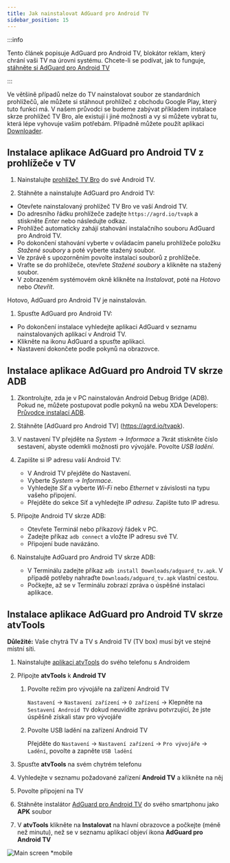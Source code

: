 ```yaml
---
title: Jak nainstalovat AdGuard pro Android TV
sidebar_position: 15
---
```


:::info

Tento článek popisuje AdGuard pro Android TV, blokátor reklam, který chrání vaši TV na úrovni systému. Chcete-li se podívat, jak to funguje, [stáhněte si AdGuard pro Android TV](https://agrd.io/tvapk)

:::

Ve většině případů nelze do TV nainstalovat soubor ze standardních prohlížečů, ale můžete si stáhnout prohlížeč z obchodu Google Play, který tuto funkci má. V našem průvodci se budeme zabývat příkladem instalace skrze prohlížeč TV Bro, ale existují i jiné možnosti a vy si můžete vybrat tu, která lépe vyhovuje vašim potřebám. Případně můžete použít aplikaci [Downloader](https://play.google.com/store/apps/details?id=com.esaba.downloader).

## Instalace aplikace AdGuard pro Android TV z prohlížeče v TV

1. Nainstalujte [prohlížeč TV Bro](https://play.google.com/store/apps/details?id=com.phlox.tvwebbrowser) do své Android TV.

2. Stáhněte a nainstalujte AdGuard pro Android TV:

- Otevřete nainstalovaný prohlížeč TV Bro ve vaší Android TV.
- Do adresního řádku prohlížeče zadejte `https://agrd.io/tvapk` a stiskněte _Enter_ nebo následujte odkaz.
- Prohlížeč automaticky zahájí stahování instalačního souboru AdGuard pro Android TV.
- Po dokončení stahování vyberte v ovládacím panelu prohlížeče položku _Stažené soubory_ a poté vyberte stažený soubor.
- Ve zprávě s upozorněním povolte instalaci souborů z prohlížeče.
- Vraťte se do prohlížeče, otevřete _Stažené soubory_ a klikněte na stažený soubor.
- V zobrazeném systémovém okně klikněte na _Instalovat_, poté na _Hotovo_ nebo _Otevřít_.

Hotovo, AdGuard pro Android TV je nainstalován.

1. Spusťte AdGuard pro Android TV:

- Po dokončení instalace vyhledejte aplikaci AdGuard v seznamu nainstalovaných aplikací v Android TV.
- Klikněte na ikonu AdGuard a spusťte aplikaci.
- Nastavení dokončete podle pokynů na obrazovce.

## Instalace aplikace AdGuard pro Android TV skrze ADB

1. Zkontrolujte, zda je v PC nainstalován Android Debug Bridge (ADB). Pokud ne, můžete postupovat podle pokynů na webu XDA Developers: [Průvodce instalací ADB](https://www.xda-developers.com/install-adb-windows-macos-linux).

2. Stáhněte [AdGuard pro Android TV] (https://agrd.io/tvapk).

3. V nastavení TV přejděte na _System_ → _Informace_ a 7krát stiskněte číslo sestavení, abyste odemkli možnosti pro vývojáře. Povolte _USB ladění_.

4. Zapište si IP adresu vaší Android TV:

   - V Android TV přejděte do Nastavení.
   - Vyberte _System_ → _Informace_.
   - Vyhledejte _Síť_ a vyberte _Wi-Fi_ nebo _Ethernet_ v závislosti na typu vašeho připojení.
   - Přejděte do sekce Síť a vyhledejte _IP adresu_. Zapište tuto IP adresu.

5. Připojte Android TV skrze ADB:

   - Otevřete Terminál nebo příkazový řádek v PC.
   - Zadejte příkaz `adb connect` a vložte IP adresu své TV.
   - Připojení bude navázáno.

6. Nainstalujte AdGuard pro Android TV skrze ADB:

   - V Terminálu zadejte příkaz `adb install Downloads/adguard_tv.apk`. V případě potřeby nahraďte `Downloads/adguard_tv.apk` vlastní cestou.
   - Počkejte, až se v Terminálu zobrazí zpráva o úspěšné instalaci aplikace.

## Instalace aplikace AdGuard pro Android TV skrze atvTools

**Důležité:** Vaše chytrá TV a TV s Android TV (TV box) musí být ve stejné místní síti.

1. Nainstalujte [aplikaci atvTools](https://play.google.com/store/apps/details?id=dev.vodik7.atvtools) do svého telefonu s Androidem

2. Připojte **atvTools** k **Android TV**

   1. Povolte režim pro vývojáře na zařízení Android TV

      `Nastavení` → `Nastavení zařízení` → `O zařízení` → Klepněte na `Sestavení Android TV` dokud neuvidíte zprávu potvrzující, že jste úspěšně získali stav pro vývojáře

   2. Povolte USB ladění na zařízení Android TV

      Přejděte do `Nastavení` → `Nastavení zařízení` → `Pro vývojáře` → `Ladění`, povolte a zapněte `USB ladění`

3. Spusťte **atvTools** na svém chytrém telefonu

4. Vyhledejte v seznamu požadované zařízení **Android TV** a klikněte na něj

5. Povolte připojení na TV

6. Stáhněte instalátor [AdGuard pro Android TV](https://agrd.io/tvapk) do svého smartphonu jako **APK** soubor

7. V **atvTools** klikněte na **Instalovat** na hlavní obrazovce a počkejte (méně než minutu), než se v seznamu aplikací objeví ikona **AdGuard pro Android TV**

![Main screen \*mobile](https://cdn.adtidy.org/content/kb/ad_blocker/android/solving_problems/android-tv/main-screen.png)
